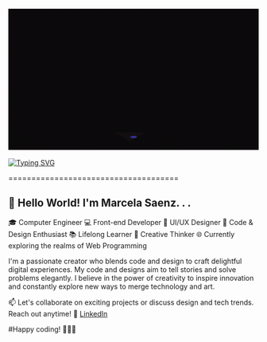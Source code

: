 



<p align="center">
  <img width="700" src="https://github.com/M-SaenzM/M-SaenzM/blob/main/Assets/header.gif">
</p>

[![Typing SVG](https://readme-typing-svg.herokuapp.com?font=Fira+Code&weight=600&size=30&pause=1000&color=F743AC&background=FEE8FF00&center=true&vCenter=true&width=800&lines=%F0%9F%8E%A8Design+with+purpose++.+.+.;+.+.+.+%F0%9F%91%A9%F0%9F%8F%BB%E2%80%8D%F0%9F%92%BBCode+with+flair!+%E2%9C%A8)](https://git.io/typing-svg)

=====================================
 



<!---
![MasterHead](https://github.com/M-SaenzM/M-SaenzM/blob/main/Assets/Banner.png)

 [![](https://github.com/M-SaenzM/M-SaenzM/blob/main/Assets/header.gif)](https://github.com/M-SaenzM)
-->


👋 Hello World! I'm Marcela Saenz. . .
------------------------------------------

🎓 Computer Engineer 
💻 Front-end Developer
🎨 UI/UX Designer 
🚀 Code & Design Enthusiast
📚 Lifelong Learner 
🌟 Creative Thinker 
🌐 Currently exploring the realms of Web Programming


I'm a passionate creator who blends code and design to craft delightful digital experiences. My code and designs aim to tell stories and solve problems elegantly. 
I believe in the power of creativity to inspire innovation and constantly explore new ways to merge technology and art.



📫 Let's collaborate on exciting projects or discuss design and tech trends. Reach out anytime!
🔗 [LinkedIn](https://www.linkedin.com/in/marcelasaenzm/)

#Happy coding! 👩🏻‍💻


